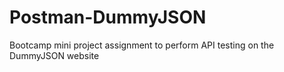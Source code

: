 # Postman-DummyJSON
Bootcamp mini project assignment to perform API testing on the DummyJSON website
